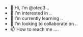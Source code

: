 - 👋 Hi, I’m @oted3 ..
- 👀 I’m interested in ..
- 🌱 I’m currently learning ..
- 💞️ I’m looking to collaborate on ..
- 📫 How to reach me ....

<!---
oted3/oted3 is a ✨ special ✨ repository because its `README.md` (this file) appears on your GitHub profile.
You can click the Preview link to take a look at your changes.
--->
